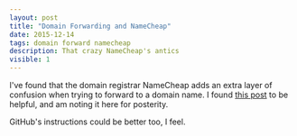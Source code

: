 ```yaml
---
layout: post
title: "Domain Forwarding and NameCheap"
date: 2015-12-14
tags: domain forward namecheap
description: That crazy NameCheap's antics
visible: 1
---
```


I've found that the domain registrar NameCheap adds an extra layer of confusion when trying to forward to a domain name.
I found [this post](http://ntdef.com/2015/09/04/adding-a-custom-domain-name-to-gh-pages/) to be helpful, and am noting it here for posterity.

GitHub's instructions could be better too, I feel.
